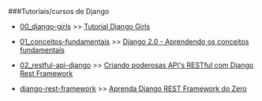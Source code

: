 ###Tutoriais/cursos de Django

- [00_django-girls](https://github.com/lccherigath/django/tree/master/00_django-girls) >> [Tutorial Django Girls](https://tutorial.djangogirls.org/pt/)

- [01_conceitos-fundamentais](https://github.com/lccherigath/django/tree/master/01_conceitos-fundamentais) >> [Django 2.0 - Aprendendo os conceitos fundamentais](https://www.udemy.com/course/django-20-aprendendo-os-conceitos-fundamentais/)

- [02_restful-api-django](https://github.com/lccherigath/django/tree/master/02_restful-api-django) >> [Criando poderosas API's RESTful com Django Rest Framework](https://www.udemy.com/course/apis-restful-com-django-rest-framework/)

- [django-rest-framework](https://github.com/lccherigath/django/tree/master/django-rest-framework) >> [Aprenda Django REST Framework do Zero](https://www.udemy.com/course/aprenda-django-rest-framework-do-zero/)
